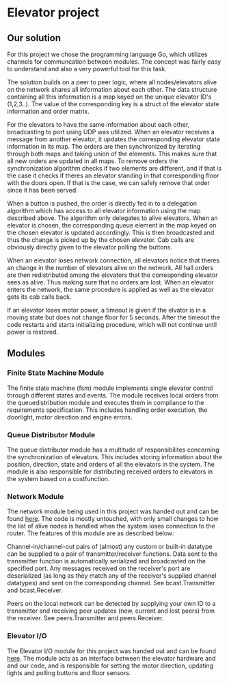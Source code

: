 # Elevator project

## Our solution

For this project we chose the programming language Go, which utilizes channels for communcation between modules. The concept was fairly easy to understand and also a very powerful tool for this task.

The solution builds on a peer to peer logic, where all nodes/elevators alive on the network shares all information about each other. The data structure containing all this information is a map keyed on the unique elevator ID's (1,2,3..). The value of the corresponding key is a struct of the elevator state information and order matrix. 

For the elevators to have the same information about each other, broadcasting to port using UDP was utilized. When an elevator receives a message from another elevator, it updates the corresponding elevator state information in its map. The orders are then synchronized by iterating through both maps and taking union of the elements. This makes sure that all new orders are updated in all maps. To remove orders the synchronization algorithm checks if two elements are different, and if that is the case it checks if theres an elevator standing in that corresponding floor with the doors open. If that is the case, we can safely remove that order since it has been served.

When a button is pushed, the order is directly fed in to a delegation algorithm which has access to all elevator information using the map described above. The algorithm only delegates to alive elevators. When an elevator is chosen, the corresponding queue element in the map keyed on the chosen elevator is updated accordingly. This is then broadcasted and thus the change is picked up by the chosen elevator. Cab calls are obviously directly given to the elevator polling the buttons.

When an elevator loses network connection, all elevators notice that theres an change in the number of elevators alive on the network. All hall orders are then redistributed among the elevators that the corresponding elevator sees as alive. Thus making sure that no orders are lost. When an elevator enters the network, the same procedure is applied as well as the elevator gets its cab calls back.

If an elevator loses motor power, a timeout is given if the elvator is in a moving state but does not change floor for 5 seconds. After the timeout the code restarts and starts initializing procedure, which will not continue until power is restored.

## Modules

### Finite State Machine Module

The finite state machine (fsm) module implements single elevator control through different states and events. The module receives local orders from the queuedistribution module and executes them in compliance to the requirements specification. This includes handling order execution, the doorlight, motor direction and engine errors.

### Queue Distributor Module

The queue distributor module has a multitude of responsibilites concerning the synchronization of elevators. This includes storing information about the position, direction, state and orders of all the elevators in the system. The module is also responsible for distributing received orders to elevators in the system based on a costfunction.

### Network Module

The network module being used in this project was handed out and can be found [here](https://github.com/TTK4145/Network-go). The code is mostly untouched, with only small changes to how the list of alive nodes is handled when the system loses connection to the router. The features of this module are as described below:

Channel-in/channel-out pairs of (almost) any custom or built-in datatype can be supplied to a pair of transmitter/receiver functions. Data sent to the transmitter function is automatically serialized and broadcasted on the specified port. Any messages received on the receiver's port are deserialized (as long as they match any of the receiver's supplied channel datatypes) and sent on the corresponding channel. See bcast.Transmitter and bcast.Receiver.

Peers on the local network can be detected by supplying your own ID to a transmitter and receiving peer updates (new, current and lost peers) from the receiver. See peers.Transmitter and peers.Receiver.

### Elevator I/O

The Elevator I/O module for this project was handed out and can be found [here](https://github.com/TTK4145/driver-go). The module acts as an interface between the elevator hardware and and our code, and is responsible for setting the motor direction, updating lights and polling buttons and floor sensors.

